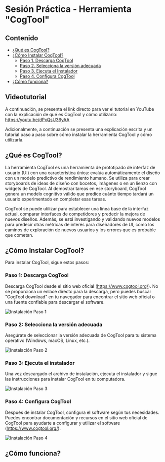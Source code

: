# Sesión Práctica - Herramienta "CogTool"
## Contenido
- [¿Qué es CogTool?](#qué-es-cogtool)
- [¿Cómo Instalar CogTool?](#cómo-instalar-cogtool)
    - [Paso 1. Descarga CogTool](#paso-1-descarga-cogtool)
    - [Paso 2. Selecciona la versión adecuada](#paso-2-selecciona-la-versión-adecuada)
    - [Paso 3. Ejecuta el Instalador](#paso-3-ejecuta-el-instalador)
    - [Paso 4. Configura CogTool](#paso-4-configura-cogtool)
- [¿Cómo funciona?](#cómo-funciona)

## Videotutorial
A continuación, se presenta el link directo para ver el tutorial en YouTube con la explicación de qué es CogTool y cómo utilizarlo:
https://youtu.be/dPxQsU36yAA

Adicionalmente, a continuación se presenta una explicación escrita y un tutorial paso a paso sobre cómo instalar la herramienta CogTool y cómo utilizarla.

## ¿Qué es CogTool?

La herramienta CogTool es una herramienta de prototipado de interfaz de usuario (UI) con una característica única: evalúa automáticamente el diseño con un modelo predictivo de rendimiento humano. Se utiliza para crear storyboards de ideas de diseño con bocetos, imágenes o en un lienzo con widgets de CogTool. Al demostrar tareas en ese storyboard, CogTool genera un modelo cognitivo válido que predice cuánto tiempo tardará un usuario experimentado en completar esas tareas. 

CogTool se puede utilizar para establecer una línea base de la interfaz actual, comparar interfaces de competidores y predecir la mejora de nuevos diseños. Además, se está investigando y validando nuevos modelos para predecir otras métricas de interés para diseñadores de UI, como los caminos de exploración de nuevos usuarios y los errores que es probable que cometan. 

## ¿Cómo Instalar CogTool?

Para instalar CogTool, sigue estos pasos: 

### Paso 1: Descarga CogTool 

Descarga CogTool desde el sitio web oficial (https://www.cogtool.org/). No se proporciona un enlace directo para la descarga, pero puedes buscar "CogTool download" en tu navegador para encontrar el sitio web oficial o una fuente confiable para descargar el software.

![Instalación Paso 1](wasd)

### Paso 2: Selecciona la versión adecuada 

Asegúrate de seleccionar la versión adecuada de CogTool para tu sistema operativo (Windows, macOS, Linux, etc.).  

![Instalación Paso 2](wasd)

### Paso 3: Ejecuta el instalador 

Una vez descargado el archivo de instalación, ejecuta el instalador y sigue las instrucciones para instalar CogTool en tu computadora. 

![Instalación Paso 3](wasd)

### Paso 4: Configura CogTool 

Después de instalar CogTool, configura el software según tus necesidades. Puedes encontrar documentación y recursos en el sitio web oficial de CogTool para ayudarte a configurar y utilizar el software (https://www.cogtool.org/). 

![Instalación Paso 4](wasd)

## ¿Cómo funciona?
